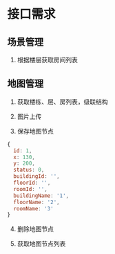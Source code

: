 # 接口需求

## 场景管理

1. 根据楼层获取房间列表

## 地图管理

1. 获取楼栋、层、房列表，级联结构

2. 图片上传

3. 保存地图节点

```js
{
  id: 1,
  x: 130,
  y: 200,
  status: 0,
  buildingId: '',
  floorId: '',
  roomId: '',
  buildingName: '1',
  floorName: '2',
  roomName: '3'
}
```

4. 删除地图节点

5. 获取地图节点列表
